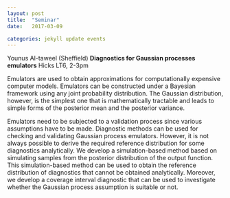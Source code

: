 ```yaml
---
layout: post
title:  "Seminar"
date:   2017-03-09

categories: jekyll update events
---
```


Younus Al-taweel (Sheffield)
**Diagnostics for Gaussian processes emulators**
Hicks LT6, 2-3pm

Emulators are used to obtain approximations for computationally expensive computer models. Emulators can be constructed under a Bayesian framework using any joint probability distribution. The Gaussian distribution, however, is the simplest one that is mathematically tractable and leads to simple forms of the posterior mean and the posterior variance.

Emulators need to be subjected to a validation process since various assumptions have to be made. Diagnostic methods can be used for checking and validating Gaussian process emulators. However, it is not always possible to derive the required reference distribution for some diagnostics analytically. We develop a simulation-based method based on simulating samples from the posterior distribution of the output function. This simulation-based method can be used to obtain the reference distribution of diagnostics that cannot be obtained analytically. Moreover, we develop a coverage interval diagnostic that can be used to investigate whether the Gaussian process assumption is suitable or not.